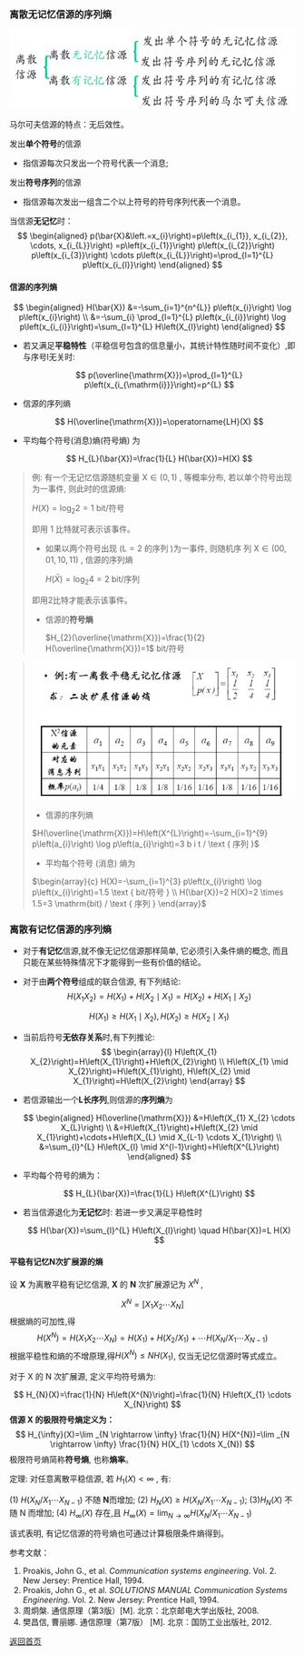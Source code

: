 ### 离散无记忆信源的序列熵

![](https://raw.githubusercontent.com/timerring/picgo/master/picbed/image-20220923102438487.png)

马尔可夫信源的特点：无后效性。

发出**单个符号**的信源

- 指信源每次只发出一个符号代表一个消息;

发出**符号序列**的信源

- 指信源每次发出一组含二个以上符号的符号序列代表一个消息。

当信源**无记忆**时：
$$
\begin{aligned}
p(\bar{X}&\left.=x_{i}\right)=p\left(x_{i_{1}}, x_{i_{2}}, \cdots, x_{i_{L}}\right)
=p\left(x_{i_{1}}\right) p\left(x_{i_{2}}\right) p\left(x_{i_{3}}\right) \cdots p\left(x_{i_{L}}\right)=\prod_{l=1}^{L} p\left(x_{i_{l}}\right)
\end{aligned}
$$

#### 信源的序列熵

$$
\begin{aligned}
H(\bar{X}) &=-\sum_{i=1}^{n^{L}} p\left(x_{i}\right) \log p\left(x_{i}\right) \\
&=-\sum_{i} \prod_{l=1}^{L} p\left(x_{i_{i}}\right) \log p\left(x_{i_{i}}\right)=\sum_{l=1}^{L} H\left(X_{l}\right)
\end{aligned}
$$

- 若又满足**平稳特性**（平稳信号包含的信息量小，其统计特性随时间不变化）,即与序号l无关时:

  $$
  p(\overline{\mathrm{X}})=\prod_{l=1}^{L} p\left(x_{i_{\mathrm{i}}}\right)=p^{L}
  $$

- 信源的序列熵

  $$
  H(\overline{\mathrm{X}})=\operatorname{LH}(X)
  $$

- 平均每个符号(消息)熵(符号熵) 为

  $$
  H_{L}(\bar{X})=\frac{1}{L} H(\bar{X})=H(X)
  $$

> 例: 有一个无记忆信源随机变量 $\mathrm{X} \in(0,1)$ , 等概率分布, 若以单个符号出现为一事件, 则此时的信源熵:
>
> $H(X)=\log _{2} 2=1$ bit/符号
>
> 即用 1 比特就可表示该事件。
>
> - 如果以两个符号出现 ($\mathrm{L}=2$  的序列 )为一事件, 则随机序 列 $\mathrm{X} \in(00,01,10,11)$ , 信源的序列熵
>
>   $H(\bar{X})=\log _{2} 4=2$ bit/序列
>
> 即用2比特才能表示该事件。
>
> - 信源的**符号熵**
>
>   $H_{2}(\overline{\mathrm{X}})=\frac{1}{2} H(\overline{\mathrm{X}})=1$ bit/符号

> ![](https://raw.githubusercontent.com/timerring/picgo/master/picbed/image-20220923104715215.png)
>
> - 信源的序列熵
>
> $H(\overline{\mathrm{X}})=H\left(X^{L}\right)=-\sum_{i=1}^{9} p\left(a_{i}\right) \log p\left(a_{i}\right)=3 b i t / \text { 序列 }$
>
> - 平均每个符号 (消息) 熵为
>
> $\begin{array}{c}
> H(X)=-\sum_{i=1}^{3} p\left(x_{i}\right) \log p\left(x_{i}\right)=1.5 \text { bit/符号 } \\
> H(\bar{X})=2 H(X)=2 \times 1.5=3 \mathrm{bit} / \text { 序列 }
> \end{array}$

### 离散有记忆信源的序列熵

- 对于**有记忆**信源,就不像无记忆信源那样简单, 它必须引入条件熵的概念, 而且只能在某些特殊情况下才能得到一些有价值的结论。

- 对于由**两个符号**组成的联合信源, 有下列结论:
  $$
  H\left(X_{1} X_{2}\right)=H\left(X_{1}\right)+H\left(X_{2} \mid X_{1}\right)=H\left(X_{2}\right)+H\left(X_{1} \mid X_{2}\right)
  $$

  $$
  H\left(X_{1}\right) \geq H\left(X_{1} \mid X_{2}\right), H\left(X_{2}\right) \geq H\left(X_{2} \mid X_{1}\right)
  $$

- 当前后符号**无依存关系**时,有下列推论:
  $$
  \begin{array}{l}
  H\left(X_{1} X_{2}\right)=H\left(X_{1}\right)+H\left(X_{2}\right) \\
  H\left(X_{1} \mid X_{2}\right)=H\left(X_{1}\right), H\left(X_{2} \mid X_{1}\right)=H\left(X_{2}\right)
  \end{array}
  $$

- 若信源输出一个**L长序列**,则信源的**序列熵**为

  $$
  \begin{aligned}
  H(\overline{\mathrm{X}}) &=H\left(X_{1} X_{2} \cdots X_{L}\right) \\
  &=H\left(X_{1}\right)+H\left(X_{2} \mid X_{1}\right)+\cdots+H\left(X_{L} \mid X_{L-1} \cdots X_{1}\right) \\
  &=\sum_{l}^{L} H\left(X_{l} \mid X^{l-1}\right)=H\left(X^{L}\right)
  \end{aligned}
  $$

- 平均每个符号的熵为：

  $$
  H_{L}(\bar{X})=\frac{1}{L} H\left(X^{L}\right)
  $$

- 若当信源退化为**无记忆**时: 若进一步又满足平稳性时

  $$
  H(\bar{X})=\sum_{l}^{L} H\left(X_{l}\right) \quad H(\bar{X})=L H(X)
  $$

#### 平稳有记忆N次扩展源的熵

设 $\mathbf{X}$  为离散平稳有记忆信源, $\mathbf{X}$  的 $\mathbf{N}$  次扩展源记为 $X^{N}$ ,

$$
X^{N}=\left[X_{1} X_{2} \cdots X_{N}\right]
$$
根据熵的可加性,得
$$
H\left(X^{N}\right)=H\left(X_{1} X_{2} \cdots X_{N}\right)=H\left(X_{1}\right)+H\left(X_{2} / X_{1}\right)+\cdots H\left(X_{N} / X_{1} \cdots X_{N-1}\right)
$$
根据平稳性和熵的不增原理,得$H\left(X^{N}\right) \leq N H\left(X_{1}\right)$, 仅当无记忆信源时等式成立。

对于 $\mathrm{X}$  的 $\mathrm{N}$  次扩展源, 定义平均符号熵为:

$$
H_{N}(X)=\frac{1}{N} H\left(X^{N}\right)=\frac{1}{N} H\left(X_{1} \cdots X_{N}\right)
$$
**信源 $\mathrm{X}$  的极限符号熵定义为：**
$$
H_{\infty}(X)=\lim _{N \rightarrow \infty} \frac{1}{N} H(X^{N})=\lim _{N \rightarrow \infty} \frac{1}{N} H(X_{1} \cdots X_{N})
$$
极限符号熵简称**符号熵**, 也称**熵率**。

定理: 对任意离散平稳信源, 若 $H_{1}(X)<\infty$ , 有:

(1) $H\left(X_{N} / X_{1} \cdots X_{N-1}\right)$ 不随 $\mathbf{N}$而增加;
(2) $H_{N}(X) \geq H\left(X_{N} / X_{1} \cdots X_{N-1}\right) ;$
(3)$H_{N}(X)$ 不随  N  而增加;
(4) $H_{\infty}(X)$ 存在,且 $H_{\infty}(X)=\lim _{N \rightarrow \infty} H(X_{N} / X_{1} \cdots X_{N-1})$

该式表明, 有记忆信源的符号熵也可通过计算极限条件熵得到。





参考文献：

1. Proakis, John G., et al. *Communication systems engineering*. Vol. 2. New Jersey: Prentice Hall, 1994.
2. Proakis, John G., et al. *SOLUTIONS MANUAL Communication Systems Engineering*. Vol. 2. New Jersey: Prentice Hall, 1994.
3. 周炯槃. 通信原理（第3版）[M\]. 北京：北京邮电大学出版社, 2008.
4. 樊昌信, 曹丽娜. 通信原理（第7版） [M\]. 北京：国防工业出版社, 2012.



[返回首页](https://github.com/timerring/information-theory)